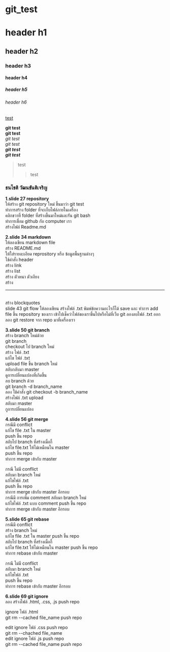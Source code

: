 # **git_test**

 # header h1 
 ##  header h2
 ###  header h3 
 #### header h4
 ##### header h5
 ###### header h6

 <a href="url">test</a>

 <!-- ขาดสร้าง list -->

**git test**  
__git test__  
*git test*  
_git test_  
__*git test*__   
**_git test_**

<!-- ขาดสร้าง <hr> -->

> test  
>> test

### ธนโชติ วัฒนขันติเจริญ
**1.slide 27 repository**  
ให้สร้าง git repository ใหม่ ขึ้นมาว่า git test  
ทำการสร้าง folder ที่จะเก็บไฟล์ภายในเครื่อง  
คลิกขวาที่ folder ที่สร้างขึ้นมาใหม่และรัน git bash  
ทำการเชื่อม github กับ computer เรา  
สร้างไฟล์ Readme.md  

**2.slide 34 markdown**  
ให้ลองเขียน markdown file  
สร้าง README.md  
ให้ใส่รายละเอียด reprository หรือ ข้อมูลพื้นฐานต่างๆ  
ใช้คำสั่ง header  
สร้าง link  
สร้าง list  
สร้าง ตัวหนา ตัวเอียง  
สร้าง <hr>  
สร้าง blockquotes  
slide 43 git flow 
ให้ลองเขียน สร้างไฟล์ .txt
พิมพ์ข้อความอะไรก็ได้
save และ ทำการ add file
ขึ้น repository ของเรา
เข้าไปเช็คว่าไฟล์ของเราขึ้นไปหรือไม่ที่เว็บ git 
ลองลบไฟล์ .txt ออก
ลอง git restore จาก repo มาที่เครื่องเรา

**3.slide 50 git branch**  
สร้าง branch  ใหม่ด้วย  
git branch  
checkout ไป branch ใหม่  
สร้าง ไฟล์ .txt  
แก้ไข ไฟล์ .txt  
upload file ขึ้น branch ใหม่  
สลับกลับมา master  
ดูการเปลี่ยนแปลงที่เกิดขึ้น   
ลบ branch ด้วย  
git branch -d branch_name  
ลอง ใช้คำสั่ง git checkout -b branch_name  
สร้างไฟล์ .txt upload  
สลับมา master  
กูการเปลี่ยนแปลง  



**4.slide 56 git merge**  
กรณีมี conflict  
แก้ไข file .txt ใน master  
push ขึ้น repo  
สลับไป branch ที่สร้างเมื่อกี้  
แก้ไข file.txt ให้ไม่เหมือนใน master  
push ขึ้น repo  
ทำการ merge เข้ากับ master  

กรณี ไม่มี conflict  
สลับมา branch ใหม่  
แก้ไขไฟล์ .txt  
push ขึ้น repo  
ทำการ merge เข้ากับ master 
อีกรอบ  
กรณีมี การเพิ่ม comment
สลับมา branch ใหม่  
แก้ไขไฟล์ .txt แบบ comment
push ขึ้น repo  
ทำการ merge เข้ากับ master 
อีกรอบ  

**5.slide 65 git rebase**  
กรณีมี conflict   
สร้าง branch ใหม่  
แก้ไข file .txt ใน master
push ขึ้น repo  
สลับไป branch ที่สร้างเมื่อกี้  
แก้ไข file.txt ให้ไม่เหมือนใน master
push ขึ้น repo  
ทำการ rebase เข้ากับ master  

กรณี ไม่มี conflict  
สลับมา branch ใหม่  
แก้ไขไฟล์ .txt  
push ขึ้น repo  
ทำการ rebase เข้ากับ master 
อีกรอบ  

**6.slide 69 git ignore**  
ลอง สร้างไฟล์ .html, .css, .js
push repo  

ignore ไฟล์ .html  
git rm --cached file_name
push repo  

edit ignore ไฟล์ .css
push repo  
git rm --chached file_name  
edit ignore ไฟล์ .js
push repo  
git rm --cached file_name
push repo  





